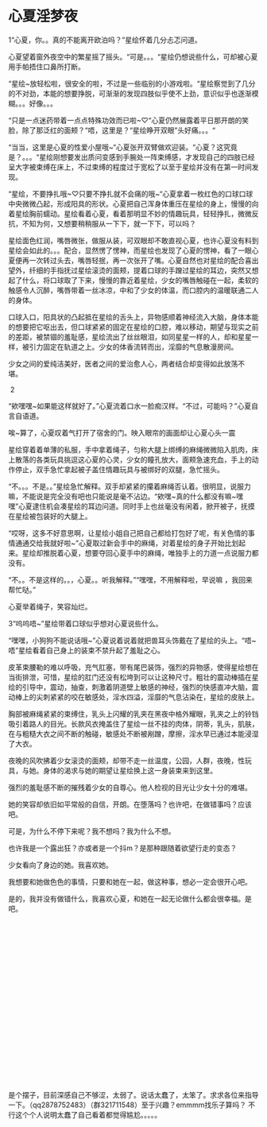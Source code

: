 # 心夏淫梦夜

1“心夏，你。。真的不能离开欧泊吗？”星绘怀着几分忐忑问道。

心夏望着窗外夜空中的繁星摇了摇头。“可是。。。“星绘仍想说些什么，可却被心夏用手帕捂住口鼻所打断。

“星绘~放轻松啦，很安全的啦，不过是一些临别的小游戏啦。“星绘察觉到了几分的不对劲，本能的想要挣脱，可渐渐的发现四肢似乎使不上劲，意识似乎也逐渐模糊。。。好像。。。

“只是一点迷药带着一点点特殊功效而已啦~♡“心夏仍然展露着平日那开朗的笑脸，除了那泛红的面颊？“唔，这里是？“星绘睁开双眼”头好痛。。。“

“当当，这里是心夏的性爱小屋哦~“心夏张开双臂做欢迎装。“心夏？这究竟是？。。。“星绘刚想要发出质问变感到手腕处一阵束缚感，才发现自己的四肢已经呈大字被束缚在床上，不过束缚的程度过于宽松了以至于星绘并没有在第一时间发现。

“星绘，不要挣扎哦~♡只要不挣扎就不会痛的哦~“心夏拿着一枚红色的口球口球中央微微凸起，形成阳具的形状。心夏把自己浑身体重压在星绘的身上，慢慢的向着星绘胸前蠕动。星绘看着心夏，看着那明显不妙的情趣玩具，轻轻挣扎，微微反抗，不知为何，又想要稍稍服从一下下，就一下下，可以吗？

星绘面色红润，嘴唇微张，做服从装，可双眼却不敢直视心夏，也许心夏没有料到星绘会如此的。。。配合，显然愣了愣神，而星绘也发现了心夏的愣神，看了一眼心夏便再一次转过头去，嘴唇轻抿，再一次张开了嘴。心夏自然也对星绘的配合喜出望外，纤细的手指抚过星绘滚烫的面颊，提着口球的手蹭过星绘的耳边，突然又想起了什么，将口球取了下来，慢慢的靠近着星绘，少女的嘴唇触碰在一起，柔软的触感令人沉醉，嘴唇带着一丝冰凉，中和了少女的体温，而口腔内的温暖联通二人的身体。

口球入口，阳具状的凸起抵在星绘的舌头上，异物感顺着神经流入大脑，身体本能的想要把它呕出去，但口球紧紧的固定在星绘的口腔，难以移动，期望与现实之前的差距，被禁锢的羞耻感，星绘流出了丝丝眼泪，如同星星一样的人，却和星星一样，被引力固定在轨道之上。少女的体香流转而出，淫靡的气息散漫房间。

少女之间的爱纯洁美好，医者之间的爱治愈人心，两者结合却变得如此放荡不堪。 

 2

“欸嘿嘿~如果能这样就好了。”心夏流着口水一脸痴汉样。“不过，可能吗？”心夏自言自语道。

唉~算了，心夏叹着气打开了宿舍的门。映入眼帘的画面却让心夏心头一震

星绘穿着着单薄的私服，手中拿着绳子，匀称大腿上绑缚的麻绳微微陷入肌肉，床上散落的各类玩具挑逗这心夏的心灵，少女的瞳孔放大，面颊急速充血，手上的动作停止，双手急忙拿起被子盖住情趣玩具与被绑好的双腿，急忙摇头。

“不。。。不是。。”星绘急忙解释。双手却紧紧的攥着麻绳否认着。很明显，说服力嘛，不能说是完全没有吧也只能说是毫不沾边。“欸嘿~真的什么都没有嘛~嘿嘿”心夏逮住机会凑星绘的耳边问道。同时手上也丝毫没有闲着，掀开被子，抚摸在星绘被包装好的大腿上。

“哎呀，这多不好意思啊，让星绘小姐自己把自己都给打包好了呢，有关色情的事情通通交给我就好啦~”心夏取过新会手中的麻绳，对着星绘的身子开始比划起来。星绘却推脱着心夏，想要夺回心夏手中的麻绳，唯独手上的力道一点说服力都没有。

“不。。不是这样的。。，心夏。。听我解释。”“嘿嘿，不用解释啦，早说嘛 ，我回来帮忙哒。”

心夏举着绳子，笑容灿烂。 

3“呜呜唔~”星绘带着口球似乎想对心夏说些什么。

“嘿嘿，小狗狗不能说话哦~”心夏说着说着就把兽耳头饰戴在了星绘的头上。“唔~唔”星绘看着自己身上的装束不禁升起了羞耻之心。

皮革束腰勒的难以呼吸，充气肛塞，带有尾巴装饰，强烈的异物感，使得星绘想在当街排泄，可惜，星绘的肛门还没有松垮到可以让这种尺寸。粗壮的震动棒插在星绘的引导中，震动，抽查，刺激着阴道壁上敏感的神经，强烈的快感直冲大脑，震动棒上的尖刺紧紧的咬在敏感处，淫水四溢，淫靡的气息沾染在，星绘的皮肤上。

胸部被麻绳紧紧的束缚住，乳头上闪耀的乳夹在黑夜中格外耀眼，乳夹之上的铃铛吸引着路人的目光。长款风衣掩盖住了星绘一丝不挂的肉体，阴蒂，乳头，肌肤，在与粗糙大衣之间不断的触碰，敏感处不断被剐蹭，摩擦，淫水早已通过本能浸湿了大衣。

夜晚的风吹拂着少女滚烫的面颊，却带不走一丝温度，公园，人群，夜晚，性玩具，与她。身体的渴求与她的期望让星绘换上这一身装束来到这里。

强烈的羞耻感不断的摧残着少女的自尊心。他人检视的目光让少女十分的难堪。

她的笑容却依旧如平常般的自信，开朗。在堕落吗？也许吧，在做错事吗？应该吧。

可是，为什么不停下来呢？我不想吗？我为什么不想。

也许我是一个露出狂？亦或者是一个抖m？是那种跟随着欲望行走的变态？

少女看向了身边的她。我喜欢她。

我想要和她做色色的事情，只要和她在一起，做这种事，想必一定会很开心吧。

是的，我并没有做错什么，我喜欢心夏，和她在一起无论做什么都会很幸福。是吧。

  

  

  

  

  

  

  

  

  

  

  

是个摆子，目前深感自己不够涩，太弱了。说话太蠢了，太笨了。求求各位来指导一下。（qq2878752483）（群321711548）至于兴趣？emmmm找乐子算吗？
不行这个个人说明太蠢了自己看着都觉得尴尬。。。。。

